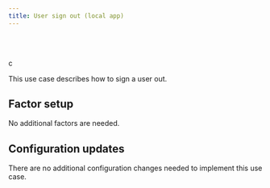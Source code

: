 ```yaml
---
title: User sign out (local app)
---
```


<div class="oie-embedded-sdk">

<ApiLifecycle access="ie" /><br>
<ApiLifecycle access="Limited GA" /><br>

 c

This use case describes how to sign a user out.

## Factor setup

No additional factors are needed.

## Configuration updates

There are no additional configuration changes needed to implement this use case.

<StackSnippet snippet="summaryofsteps" noSelector />

<StackSnippet snippet="integrationsteps" noSelector />

</div>
